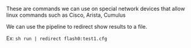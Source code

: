 These are commands we can use on special network devices that allow linux commands such as Cisco, Arista, Cumulus

We can use the pipeline to redirect show results to a file.

Ex: `sh run | redirect flash0:test1.cfg`
